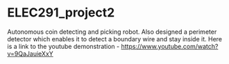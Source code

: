 # ELEC291_project2
Autonomous coin detecting and picking robot. Also designed a perimeter detector which enables it to detect a boundary wire and stay inside it.
Here is a link to the youtube demonstration - https://www.youtube.com/watch?v=9QaJauieXxY
